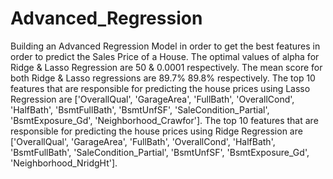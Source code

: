 # Advanced_Regression
Building an Advanced Regression Model in order to get the best features in order to predict the Sales Price of a House.
The optimal values of alpha for Ridge & Lasso Regression are 50 & 0.0001 respectively.
The mean score for both Ridge & Lasso regressions are 89.7% 89.8% respectively.
The top 10 features that are responsible for predicting the house prices using Lasso Regression are ['OverallQual', 'GarageArea', 'FullBath', 'OverallCond', 'HalfBath', 'BsmtFullBath', 'BsmtUnfSF', 'SaleCondition_Partial', 'BsmtExposure_Gd', 'Neighborhood_Crawfor'].
The top 10 features that are responsible for predicting the house prices using Ridge Regression are ['OverallQual', 'GarageArea', 'FullBath', 'OverallCond', 'HalfBath', 'BsmtFullBath', 'SaleCondition_Partial', 'BsmtUnfSF', 'BsmtExposure_Gd', 'Neighborhood_NridgHt'].
